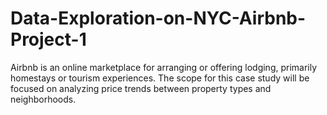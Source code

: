 # Data-Exploration-on-NYC-Airbnb-Project-1
Airbnb is an online marketplace for arranging or offering lodging, primarily homestays or tourism experiences. The scope for this case study will be focused on analyzing price trends between property types and neighborhoods.
